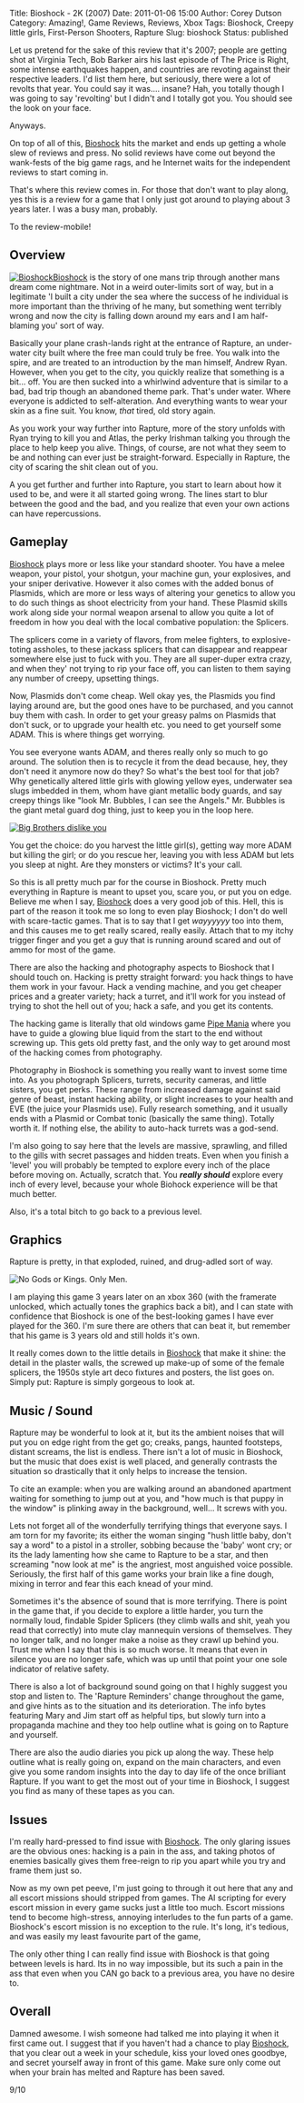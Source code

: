 Title: Bioshock - 2K (2007)
Date: 2011-01-06 15:00
Author: Corey Dutson
Category: Amazing!, Game Reviews, Reviews, Xbox
Tags: Bioshock, Creepy little girls, First-Person Shooters, Rapture
Slug: bioshock
Status: published

Let us pretend for the sake of this review that it's 2007; people are
getting shot at Virginia Tech, Bob Barker airs his last episode of The
Price is Right, some intense earthquakes happen, and countries are
revoting against their respective leaders. I'd list them here, but
seriously, there were a lot of revolts that year. You could say it
was.... insane? Hah, you totally though I was going to say 'revolting'
but I didn't and I totally got you. You should see the look on your
face.

Anyways.

On top of all of this,
[Bioshock](http://www.bioshockgame.com/ "Bioshock") hits the market and
ends up getting a whole slew of reviews and press. No solid reviews have
come out beyond the wank-fests of the big game rags, and he Internet
waits for the independent reviews to start coming in.

That's where this review comes in. For those that don't want to play
along, yes this is a review for a game that I only just got around to
playing about 3 years later. I was a busy man, probably.

To the review-mobile!
<!-- PELICAN_END_SUMMARY -->


Overview
--------

[![Bioshock](http://wallofscribbles.com/wp-content/uploads/2011/01/bioshock.jpg "bioshock")](http://wallofscribbles.com/wp-content/uploads/2011/01/bioshock.jpg)[Bioshock](http://www.amazon.co.uk/gp/product/B000V1VZMK?ie=UTF8&tag=walofscr-21&linkCode=as2&camp=1634&creative=19450&creativeASIN=B000V1VZMK "Amazon.co.uk - Bioshock")
is the story of one mans trip through another mans dream come nightmare.
Not in a weird outer-limits sort of way, but in a legitimate 'I built a
city under the sea where the success of he individual is more important
than the thriving of he many, but something went terribly wrong and now
the city is falling down around my ears and I am half-blaming you' sort
of way.

Basically your plane crash-lands right at the entrance of Rapture, an
under-water city built where the free man could truly be free. You walk
into the spire, and are treated to an introduction by the man himself,
Andrew Ryan. However, when you get to the city, you quickly realize that
something is a bit... off. You are then sucked into a whirlwind
adventure that is similar to a bad, bad trip though an abandoned theme
park. That's under water. Where everyone is addicted to self-alteration.
And everything wants to wear your skin as a fine suit. You know, *that*
tired, old story again.

As you work your way further into Rapture, more of the story unfolds
with Ryan trying to kill you and Atlas, the perky Irishman talking you
through the place to help keep you alive. Things, of course, are not
what they seem to be and nothing can ever just be straight-forward.
Especially in Rapture, the city of scaring the shit clean out of you.

A you get further and further into Rapture, you start to learn about how
it used to be, and were it all started going wrong. The lines start to
blur between the good and the bad, and you realize that even your own
actions can have repercussions.

Gameplay
--------

[Bioshock](http://www.amazon.co.uk/gp/product/B000V1VZMK?ie=UTF8&tag=walofscr-21&linkCode=as2&camp=1634&creative=19450&creativeASIN=B000V1VZMK "Amazon.co.uk - Bioshock")
plays more or less like your standard shooter. You have a melee weapon,
your pistol, your shotgun, your machine gun, your explosives, and your
sniper derivative. However it also comes with the added bonus of
Plasmids, which are more or less ways of altering your genetics to allow
you to do such things as shoot electricity from your hand. These Plasmid
skills work along side your normal weapon arsenal to allow you quite a
lot of freedom in how you deal with the local combative population: the
Splicers.

The splicers come in a variety of flavors, from melee fighters, to
explosive-toting assholes, to these jackass splicers that can disappear
and reappear somewhere else just to fuck with you. They are all
super-duper extra crazy, and when they' not trying to rip your face off,
you can listen to them saying any number of creepy, upsetting things.

Now, Plasmids don't come cheap. Well okay yes, the Plasmids you find
laying around are, but the good ones have to be purchased, and you
cannot buy them with cash. In order to get your greasy palms on Plasmids
that don't suck, or to upgrade your health etc. you need to get yourself
some ADAM. This is where things get worrying.

You see everyone wants ADAM, and theres really only so much to go
around. The solution then is to recycle it from the dead because, hey,
they don't need it anymore now do they? So what's the best tool for that
job? Why genetically altered little girls with glowing yellow eyes,
underwater sea slugs imbedded in them, whom have giant metallic body
guards, and say creepy things like "look Mr. Bubbles, I can see the
Angels." Mr. Bubbles is the giant metal guard dog thing, just to keep
you in the loop here.

[![Big Brothers dislike
you](http://wallofscribbles.com/wp-content/uploads/2011/01/combat.png "Big Brothers dislike you")](http://wallofscribbles.com/wp-content/uploads/2011/01/combat.png)

You get the choice: do you harvest the little girl(s), getting way more
ADAM but killing the girl; or do you rescue her, leaving you with less
ADAM but lets you sleep at night. Are they monsters or victims? It's
your call.

So this is all pretty much par for the course in Bioshock. Pretty much
everything in Rapture is meant to upset you, scare you, or put you on
edge. Believe me when I say,
[Bioshock](http://www.amazon.co.uk/gp/product/B000V1VZMK?ie=UTF8&tag=walofscr-21&linkCode=as2&camp=1634&creative=19450&creativeASIN=B000V1VZMK "Amazon.co.uk - Bioshock")
does a very good job of this. Hell, this is part of the reason it took
me so long to even play Bioshock; I don't do well with scare-tactic
games. That is to say that I get *wayyyyyy* too into them, and this
causes me to get really scared, really easily. Attach that to my itchy
trigger finger and you get a guy that is running around scared and out
of ammo for most of the game.

There are also the hacking and photography aspects to Bioshock that I
should touch on. Hacking is pretty straight forward: you hack things to
have them work in your favour. Hack a vending machine, and you get
cheaper prices and a greater variety; hack a turret, and it'll work for
you instead of trying to shot the hell out of you; hack a safe, and you
get its contents.

The hacking game is literally that old windows game [Pipe
Mania](http://en.wikipedia.org/wiki/Pipe_Mania "Wikipedia - Pipe Mania")
where you have to guide a glowing blue liquid from the start to the end
without screwing up. This gets old pretty fast, and the only way to get
around most of the hacking comes from photography.

Photography in Bioshock is something you really want to invest some time
into. As you photograph Splicers, turrets, security cameras, and little
sisters, you get perks. These range from increased damage against said
genre of beast, instant hacking ability, or slight increases to your
health and EVE (the juice your Plasmids use). Fully research something,
and it usually ends with a Plasmid or Combat tonic (basically the same
thing). Totally worth it. If nothing else, the ability to auto-hack
turrets was a god-send.

I'm also going to say here that the levels are massive, sprawling, and
filled to the gills with secret passages and hidden treats. Even when
you finish a 'level' you will probably be tempted to explore every inch
of the place before moving on. Actually, scratch that. You ***really
should*** explore every inch of every level, because your whole Biohock
experience will be that much better.

Also, it's a total bitch to go back to a previous level.



Graphics
--------

Rapture is pretty, in that exploded, ruined, and drug-adled sort of way.

![No Gods or Kings. Only
Men.](http://wallofscribbles.com/wp-content/uploads/2011/01/bioshock-ryans.jpg "No Gods or Kings. Only Men.")

I am playing this game 3 years later on an xbox 360 (with the framerate
unlocked, which actually tones the graphics back a bit), and I can state
with confidence that Bioshock is one of the best-looking games I have
ever played for the 360. I'm sure there are others that can beat it, but
remember that his game is 3 years old and still holds it's own.

It really comes down to the little details in
[Bioshock](http://www.amazon.co.uk/gp/product/B000V1VZMK?ie=UTF8&tag=walofscr-21&linkCode=as2&camp=1634&creative=19450&creativeASIN=B000V1VZMK "Amazon.co.uk - Bioshock")
that make it shine: the detail in the plaster walls, the screwed up
make-up of some of the female splicers, the 1950s style art deco
fixtures and posters, the list goes on. Simply put: Rapture is simply
gorgeous to look at.

Music / Sound
-------------

Rapture may be wonderful to look at it, but its the ambient noises that
will put you on edge right from the get go; creaks, pangs, haunted
footsteps, distant screams, the list is endless. There isn't a lot of
music in Bioshock, but the music that does exist is well placed, and
generally contrasts the situation so drastically that it only helps to
increase the tension.

To cite an example: when you are walking around an abandoned apartment
waiting for something to jump out at you, and "how much is that puppy in
the window" is plinking away in the background, well... It screws with
you.

Lets not forget all of the wonderfully terrifying things that everyone
says. I am torn for my favorite; its either the woman singing "hush
little baby, don't say a word" to a pistol in a stroller, sobbing
because the 'baby' wont cry; or its the lady lamenting how she came to
Rapture to be a star, and then screaming "now look at me" is the
angriest, most anguished voice possible. Seriously, the first half of
this game works your brain like a fine dough, mixing in terror and fear
this each knead of your mind.

Sometimes it's the absence of sound that is more terrifying. There is
point in the game that, if you decide to explore a little harder, you
turn the normally loud, findable Spider Splicers (they climb walls and
shit, yeah you read that correctly) into mute clay mannequin versions of
themselves. They no longer talk, and no longer make a noise as they
crawl up behind you. Trust me when I say that this is so much worse. It
means that even in silence you are no longer safe, which was up until
that point your one sole indicator of relative safety.

There is also a lot of background sound going on that I highly suggest
you stop and listen to. The 'Rapture Reminders' change throughout the
game, and give hints as to the situation and its deterioration. The info
bytes featuring Mary and Jim start off as helpful tips, but slowly turn
into a propaganda machine and they too help outline what is going on to
Rapture and yourself.

There are also the audio diaries you pick up along the way. These help
outline what is really going on, expand on the main characters, and even
give you some random insights into the day to day life of the once
brilliant Rapture. If you want to get the most out of your time in
Bioshock, I suggest you find as many of these tapes as you can.

Issues
------

I'm really hard-pressed to find issue with
[Bioshock](http://www.amazon.co.uk/gp/product/B000V1VZMK?ie=UTF8&tag=walofscr-21&linkCode=as2&camp=1634&creative=19450&creativeASIN=B000V1VZMK "Amazon.co.uk - Bioshock").
The only glaring issues are the obvious ones: hacking is a pain in the
ass, and taking photos of enemies basically gives them free-reign to rip
you apart while you try and frame them just so.

Now as my own pet peeve, I'm just going to through it out here that any
and all escort missions should stripped from games. The AI scripting for
every escort mission in every game sucks just a little too much. Escort
missions tend to become high-stress, annoying interludes to the fun
parts of a game. Bioshock's escort mission is no exception to the rule.
It's long, it's tedious, and was easily my least favourite part of the
game,

The only other thing I can really find issue with Bioshock is that going
between levels is hard. Its in no way impossible, but its such a pain in
the ass that even when you CAN go back to a previous area, you have no
desire to.

Overall
-------

Damned awesome. I wish someone had talked me into playing it when it
first came out. I suggest that if you haven't had a chance to play
[Bioshock](http://www.amazon.co.uk/gp/product/B000V1VZMK?ie=UTF8&tag=walofscr-21&linkCode=as2&camp=1634&creative=19450&creativeASIN=B000V1VZMK "Amazon.co.uk - Bioshock"),
that you clear out a week in your schedule, kiss your loved ones
goodbye, and secret yourself away in front of this game. Make sure only
come out when your brain has melted and Rapture has been saved.

9/10
